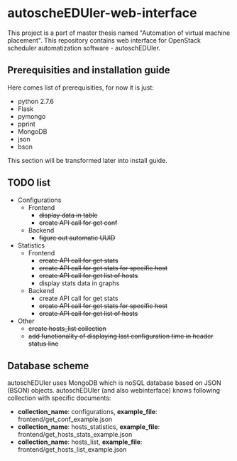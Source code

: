 # autoscheEDUler-web-interface

This project is a part of master thesis named "Automation of virtual machine placement". 
This repository contains web interface for OpenStack scheduler automatization software - autoschEDUler.

## Prerequisities and installation guide

Here comes list of prerequisities, for now it is just:
* python 2.7.6
* Flask
* pymongo
* pprint
* MongoDB
* json
* bson

This section will be transformed later into install guide.

## TODO list

* Configurations
  * Frontend
    * ~~display data in table~~
    * ~~create API call for get conf~~
  * Backend
    * ~~figure out automatic UUID~~
* Statistics
  * Frontend
    * ~~create API call for get stats~~
    * ~~create API call for get stats for specific host~~
    * ~~create API call for get list of hosts~~
    * display stats data in graphs
  * Backend
    * create API call for get stats
    * ~~create API call for get stats for specific host~~
    * ~~create API call for get list of hosts~~
* Other
  * ~~create hosts_list collection~~
  * ~~add functionality of displaying last configuration time in header status line~~
    
## Database scheme
autoschEDUler uses MongoDB which is noSQL database based on JSON (BSON) objects. autoschEDUler (and also webinterface) knows following collection with specific documents:
* __collection_name__: configurations, __example_file__: frontend/get_conf_example.json
* __collection_name__: hosts_statistics, __example_file__: frontend/get_hosts_stats_example.json
* __collection_name__: hosts_list, __example_file__: frontend/get_hosts_list_example.json
